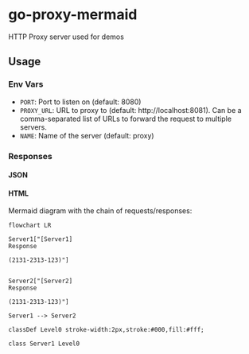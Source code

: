 # go-proxy-mermaid

HTTP Proxy server used for demos

## Usage

### Env Vars

- `PORT`: Port to listen on (default: 8080)
- `PROXY_URL`: URL to proxy to (default: http://localhost:8081). Can be a comma-separated list of URLs to forward the request to multiple servers.
- `NAME`: Name of the server (default: proxy)


### Responses

#### JSON



#### HTML

Mermaid diagram with the chain of requests/responses:

```mermaid
flowchart LR

Server1["[Server1]
Response

(2131-2313-123)"]


Server2["[Server2]
Response

(2131-2313-123)"]

Server1 --> Server2

classDef Level0 stroke-width:2px,stroke:#000,fill:#fff;

class Server1 Level0


```